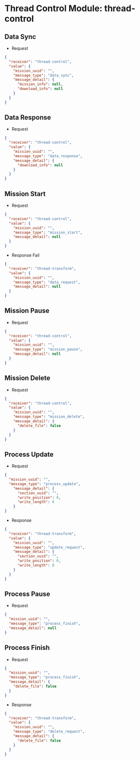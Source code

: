 # Thread Control Module: thread-control
## Data Sync
- Request
```json
{
  "receiver": "thread-control",
  "value": {
    "mission_uuid": "",
    "message_type": "data_sync",
    "message_detail": {
      "mission_info": null,
      "download_info": null
    }
  }
}
```

## Data Response
- Request
```json
{
  "receiver": "thread-control",
  "value": {
    "mission_uuid": "",
    "message_type": "data_response",
    "message_detail": {
      "download_info": null
    }
  }
}
```

## Mission Start
- Request
```json
{
  "receiver": "thread-control",
  "value": {
    "mission_uuid": "",
    "message_type": "mission_start",
    "message_detail": null
  }
}
```

- Response Fail
```json
{
  "receiver": "thread-transform",
  "value": {
    "mission_uuid": "",
    "message_type": "data_request",
    "message_detail": null
  }
}
```

## Mission Pause
- Request
```json
{
  "receiver": "thread-control",
  "value": {
    "mission_uuid": "",
    "message_type": "mission_pause",
    "message_detail": null
  }
}
```

## Mission Delete
- Request
```json
{
  "receiver": "thread-control",
  "value": {
    "mission_uuid": "",
    "message_type": "mission_delete",
    "message_detail": {
      "delete_file": false
    }
  }
}
```

## Process Update
- Request
```json
{
  "mission_uuid": "",
  "message_type": "process_update",
    "message_detail": {
      "section_uuid": "",
      "write_position": 0,
      "write_length": 0
    }
}
```

- Response
```json
{
  "receiver": "thread-transform",
  "value": {
    "mission_uuid": "",
    "message_type": "update_request",
    "message_detail": {
      "section_uuid": "",
      "write_position": 0,
      "write_length": 0
    }
  }
}
```

## Process Pause
- Request
```json
{
  "mission_uuid": "",
  "message_type": "process_finish",
  "message_detail": null
}
```

## Process Finish
- Request
```json
{
  "mission_uuid": "",
  "message_type": "process_finish",
  "message_detail": {
    "delete_file": false
  }
}
```

- Response
```json
{
  "receiver": "thread-transform",
  "value": {
    "mission_uuid": "",
    "message_type": "delete_request",
    "message_detail": {
      "delete_file": false
    }
  }
}
```